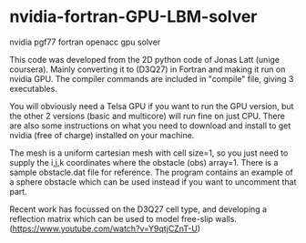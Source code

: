 # nvidia-fortran-GPU-LBM-solver
nvidia pgf77 fortran openacc gpu solver

This code was developed from the 2D python code of Jonas Latt (unige coursera).
Mainly converting it to (D3Q27) in Fortran and making it run on nvidia GPU.
The compiler commands are included in "compile" file, giving 3 executables.

You will obviously need a Telsa GPU if you want to run the GPU version,
but the other 2 versions (basic and multicore) will run fine on just CPU.
There are also some instructions on what you need to download and install 
to get nvidia (free of charge) installed on your machine. 

The mesh is a uniform cartesian mesh with cell size=1, so you just need 
to supply the i,j,k coordinates where the obstacle (obs) array=1. There is 
a sample obstacle.dat file for reference. The program contains an example of 
a sphere obstacle which can be used instead if you want to uncomment that part.

Recent work has focussed on the D3Q27 cell type, and developing
a reflection matrix which can be used to model free-slip walls.
(https://www.youtube.com/watch?v=Y9qtjCZnT-U)
